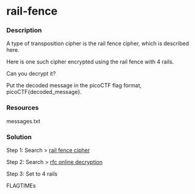 # rail-fence

### Description

A type of transposition cipher is the rail fence cipher, which is described here. 

Here is one such cipher encrypted using the rail fence with 4 rails. 

Can you decrypt it? 

Put the decoded message in the picoCTF flag format, picoCTF{decoded_message}.

### Resources

messages.txt

### Solution

Step 1: Search > [rail fence cipher](https://en.wikipedia.org/wiki/Rail_fence_cipher)

Step 2: Search > [rfc online decryption](https://www.boxentriq.com/code-breaking/rail-fence-cipher)

Step 3: Set to 4 rails

FLAGTIMEs